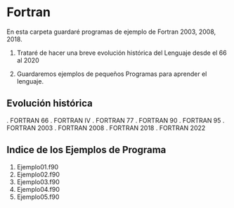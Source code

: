 # Fortran
En esta carpeta guardaré programas de ejemplo de Fortran 2003, 2008, 2018.

1. Trataré de hacer una breve evolución histórica del Lenguaje desde el 66 al 2020

2. Guardaremos ejemplos de pequeños Programas para aprender el lenguaje.

## Evolución histórica

. FORTRAN 66 
. FORTRAN IV
. FORTRAN 77
. FORTRAN 90
. FORTRAN 95
. FORTRAN 2003
. FORTRAN 2008
. FORTRAN 2018
. FORTRAN 2022

## Indice de los Ejemplos de Programa
1. Ejemplo01.f90
2. Ejemplo02.f90
3. Ejemplo03.f90
4. Ejemplo04.f90
5. Ejemplo05.f90




